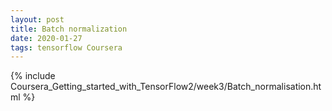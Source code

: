 ```yaml
---
layout: post
title: Batch normalization
date: 2020-01-27 
tags: tensorflow Coursera
---
```

{% include Coursera_Getting_started_with_TensorFlow2/week3/Batch_normalisation.html  %}
